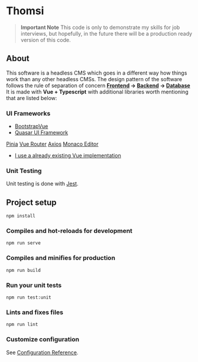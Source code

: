 # Thomsi
> **Important Note**
> This code is only to demonstrate my skills for job interviews, but hopefully, in the future there will be a production ready version of this code.

## About
This software is a headless CMS which goes in a different way how things work than any other headless CMSs.
The design pattern of the software follows the rule of separation of concern **[Frontend](https://github.com/Thomashh2k/Thomsi_FE) -> [Backend](https://github.com/Thomashh2k/Thomsi_API) -> [Database](https://github.com/Thomashh2k/Thomsi_DB)** 
It is made with **Vue + Typescript** with additional libraries worth mentioning that are listed below:

### UI Frameworks
 - [BootstrapVue](https://bootstrap-vue.org/)
 - [Quasar UI Framework](https://quasar.dev/)
 
[Pinia](https://pinia.vuejs.org/)
[Vue Router](https://router.vuejs.org/)
[Axios](https://axios-http.com/)
[Monaco Editor](https://microsoft.github.io/monaco-editor/)
 - [I use a already existing Vue implementation](https://www.npmjs.com/package/monaco-editor-vue3)

### Unit Testing
 Unit testing is done with [Jest](https://jestjs.io/).
 

## Project setup
```
npm install
```

### Compiles and hot-reloads for development
```
npm run serve
```

### Compiles and minifies for production
```
npm run build
```

### Run your unit tests
```
npm run test:unit
```

### Lints and fixes files
```
npm run lint
```

### Customize configuration
See [Configuration Reference](https://cli.vuejs.org/config/).
